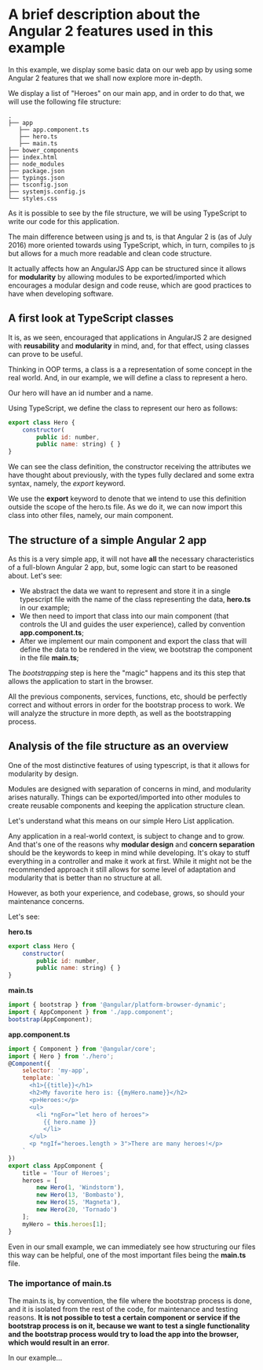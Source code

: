 # A brief description about the Angular 2 features used in this example

In this example, we display some basic data on our web app by using some Angular 2 features that we shall now explore more in-depth.

We display a list of "Heroes" on our main app, and in order to do that, we will use the following file structure:

```
.
├── app
   ├── app.component.ts
   ├── hero.ts
   ├── main.ts
├── bower_components
├── index.html
├── node_modules
├── package.json
├── typings.json
├── tsconfig.json
├── systemjs.config.js
└── styles.css
```

As it is possible to see by the file structure, we will be using TypeScript to write our code for this application.

The main difference between using js and ts, is that Angular 2 is (as of July 2016) more oriented towards using TypeScript, which, in turn, compiles to js but allows for a much more readable and clean code structure.

It actually affects how an AngularJS App can be structured since it allows for **modularity** by allowing modules to be exported/imported which encourages a modular design and code reuse, which are good practices to have when developing software.

## A first look at TypeScript classes

It is, as we seen, encouraged that applications in AngularJS 2 are designed with **reusability** and **modularity** in mind, and, for that effect, using classes can prove to be useful.

Thinking in OOP terms, a class is a a representation of some concept in the real world. And, in our example, we will define a class to represent a hero.

Our hero will have an id number and a name.

Using TypeScript, we define the class to represent our hero as follows:

```javascript
export class Hero {
    constructor(
        public id: number,
        public name: string) { }
}
```
We can see the class definition, the constructor receiving the attributes we have thought about previously, with the types fully declared and some extra syntax, namely, the _export_ keyword.

We use the **export** keyword to denote that we intend to use this definition outside the scope of the hero.ts file. As we do it, we can now import this class into other files, namely, our main component.

## The structure of a simple Angular 2 app

As this is a very simple app, it will not have **all** the necessary characteristics of a full-blown Angular 2 app, but, some logic can start to be reasoned about. Let's see:

- We abstract the data we want to represent and store it in a single typescript file with the name of the class representing the data, **hero.ts** in our example;
- We then need to import that class into our main component (that controls the UI and guides the user experience), called by convention **app.component.ts**;
- After we implement our main component and export the class that will define the data to be rendered in the view, we bootstrap the component in the file **main.ts**;

The _bootstrapping_ step is here the "magic" happens and its this step that allows the application to start in the browser.

All the previous components, services, functions, etc, should be perfectly correct and without errors in order for the bootstrap process to work. We will analyze the structure in more depth, as well as the bootstrapping process.

## Analysis of the file structure as an overview

One of the most distinctive features of using typescript, is that it allows for modularity by design.

Modules are designed with separation of concerns in mind, and modularity arises naturally. Things can be exported/imported into other modules to create reusable components and keeping the application structure clean.

Let's understand what this means on our simple Hero List application.

Any application in a real-world context, is subject to change and to grow. And that's one of the reasons why **modular design** and **concern separation** should be the keywords to keep in mind while developing. It's okay to stuff everything in a controller and make it work at first. While it might not be the recommended approach it still allows for some level of adaptation and modularity that is better than no structure at all. 

However, as both your experience, and codebase, grows, so should your maintenance concerns.

Let's see:

**hero.ts**
```javascript
export class Hero {
    constructor(
        public id: number,
        public name: string) { }
}
```

**main.ts**
```javascript
import { bootstrap } from '@angular/platform-browser-dynamic';
import { AppComponent } from './app.component';
bootstrap(AppComponent);
```

**app.component.ts**
```javascript
import { Component } from '@angular/core';
import { Hero } from './hero';
@Component({
    selector: 'my-app',
    template: `
      <h1>{{title}}</h1>
      <h2>My favorite hero is: {{myHero.name}}</h2>
      <p>Heroes:</p>
      <ul>
        <li *ngFor="let hero of heroes">
          {{ hero.name }}
          </li>
      </ul>
      <p *ngIf="heroes.length > 3">There are many heroes!</p>
    `
})
export class AppComponent {
    title = 'Tour of Heroes';
    heroes = [
        new Hero(1, 'Windstorm'),
        new Hero(13, 'Bombasto'),
        new Hero(15, 'Magneta'),
        new Hero(20, 'Tornado')
    ];
    myHero = this.heroes[1];
}
```

Even in our small example, we can immediately see how structuring our files this way can be helpful, one of the most important files being the **main.ts** file.

### The importance of **main.ts**

The main.ts is, by convention, the file where the bootstrap process is done, and it is isolated from the rest of the code, for maintenance and testing reasons. **It is not possible to test a certain component or service if the bootstrap process is on it, because we want to test a single functionality and the bootstrap process would try to load the app into the browser, which would result in an error**.

In our example...
